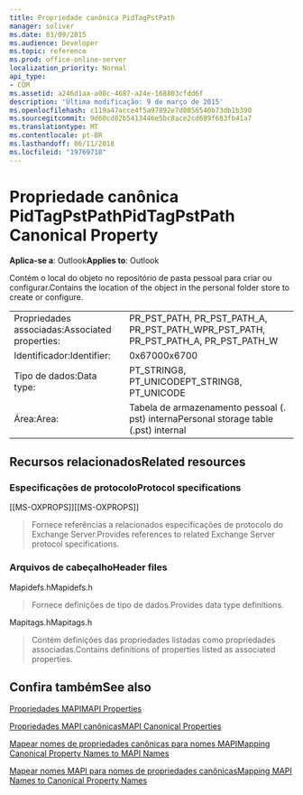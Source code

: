 ```yaml
---
title: Propriedade canônica PidTagPstPath
manager: soliver
ms.date: 03/09/2015
ms.audience: Developer
ms.topic: reference
ms.prod: office-online-server
localization_priority: Normal
api_type:
- COM
ms.assetid: a246d1aa-a08c-4687-a24e-168803cfdd6f
description: 'Última modificação: 9 de março de 2015'
ms.openlocfilehash: c119a47acce4f5a97892e7d0856540b73db1b390
ms.sourcegitcommit: 9d60cd82b5413446e5bc8ace2cd689f683fb41a7
ms.translationtype: MT
ms.contentlocale: pt-BR
ms.lasthandoff: 06/11/2018
ms.locfileid: "19769718"
---
```

# <a name="pidtagpstpath-canonical-property"></a><span data-ttu-id="978a4-103">Propriedade canônica PidTagPstPath</span><span class="sxs-lookup"><span data-stu-id="978a4-103">PidTagPstPath Canonical Property</span></span>

  
  
<span data-ttu-id="978a4-104">**Aplica-se a**: Outlook</span><span class="sxs-lookup"><span data-stu-id="978a4-104">**Applies to**: Outlook</span></span> 
  
<span data-ttu-id="978a4-105">Contém o local do objeto no repositório de pasta pessoal para criar ou configurar.</span><span class="sxs-lookup"><span data-stu-id="978a4-105">Contains the location of the object in the personal folder store to create or configure.</span></span>
  
|||
|:-----|:-----|
|<span data-ttu-id="978a4-106">Propriedades associadas:</span><span class="sxs-lookup"><span data-stu-id="978a4-106">Associated properties:</span></span>  <br/> |<span data-ttu-id="978a4-107">PR_PST_PATH, PR_PST_PATH_A, PR_PST_PATH_W</span><span class="sxs-lookup"><span data-stu-id="978a4-107">PR_PST_PATH, PR_PST_PATH_A, PR_PST_PATH_W</span></span>  <br/> |
|<span data-ttu-id="978a4-108">Identificador:</span><span class="sxs-lookup"><span data-stu-id="978a4-108">Identifier:</span></span>  <br/> |<span data-ttu-id="978a4-109">0x6700</span><span class="sxs-lookup"><span data-stu-id="978a4-109">0x6700</span></span>  <br/> |
|<span data-ttu-id="978a4-110">Tipo de dados:</span><span class="sxs-lookup"><span data-stu-id="978a4-110">Data type:</span></span>  <br/> |<span data-ttu-id="978a4-111">PT_STRING8, PT_UNICODE</span><span class="sxs-lookup"><span data-stu-id="978a4-111">PT_STRING8, PT_UNICODE</span></span>  <br/> |
|<span data-ttu-id="978a4-112">Área:</span><span class="sxs-lookup"><span data-stu-id="978a4-112">Area:</span></span>  <br/> |<span data-ttu-id="978a4-113">Tabela de armazenamento pessoal (. pst) interna</span><span class="sxs-lookup"><span data-stu-id="978a4-113">Personal storage table (.pst) internal</span></span>  <br/> |
   
## <a name="related-resources"></a><span data-ttu-id="978a4-114">Recursos relacionados</span><span class="sxs-lookup"><span data-stu-id="978a4-114">Related resources</span></span>

### <a name="protocol-specifications"></a><span data-ttu-id="978a4-115">Especificações de protocolo</span><span class="sxs-lookup"><span data-stu-id="978a4-115">Protocol specifications</span></span>

<span data-ttu-id="978a4-116">[[MS-OXPROPS]]</span><span class="sxs-lookup"><span data-stu-id="978a4-116">[[MS-OXPROPS]]</span></span> 
  
> <span data-ttu-id="978a4-117">Fornece referências a relacionados especificações de protocolo do Exchange Server.</span><span class="sxs-lookup"><span data-stu-id="978a4-117">Provides references to related Exchange Server protocol specifications.</span></span>
    
### <a name="header-files"></a><span data-ttu-id="978a4-118">Arquivos de cabeçalho</span><span class="sxs-lookup"><span data-stu-id="978a4-118">Header files</span></span>

<span data-ttu-id="978a4-119">Mapidefs.h</span><span class="sxs-lookup"><span data-stu-id="978a4-119">Mapidefs.h</span></span>
  
> <span data-ttu-id="978a4-120">Fornece definições de tipo de dados.</span><span class="sxs-lookup"><span data-stu-id="978a4-120">Provides data type definitions.</span></span>
    
<span data-ttu-id="978a4-121">Mapitags.h</span><span class="sxs-lookup"><span data-stu-id="978a4-121">Mapitags.h</span></span>
  
> <span data-ttu-id="978a4-122">Contém definições das propriedades listadas como propriedades associadas.</span><span class="sxs-lookup"><span data-stu-id="978a4-122">Contains definitions of properties listed as associated properties.</span></span>
    
## <a name="see-also"></a><span data-ttu-id="978a4-123">Confira também</span><span class="sxs-lookup"><span data-stu-id="978a4-123">See also</span></span>



[<span data-ttu-id="978a4-124">Propriedades MAPI</span><span class="sxs-lookup"><span data-stu-id="978a4-124">MAPI Properties</span></span>](mapi-properties.md)
  
[<span data-ttu-id="978a4-125">Propriedades MAPI canônicas</span><span class="sxs-lookup"><span data-stu-id="978a4-125">MAPI Canonical Properties</span></span>](mapi-canonical-properties.md)
  
[<span data-ttu-id="978a4-126">Mapear nomes de propriedades canônicas para nomes MAPI</span><span class="sxs-lookup"><span data-stu-id="978a4-126">Mapping Canonical Property Names to MAPI Names</span></span>](mapping-canonical-property-names-to-mapi-names.md)
  
[<span data-ttu-id="978a4-127">Mapear nomes MAPI para nomes de propriedades canônicas</span><span class="sxs-lookup"><span data-stu-id="978a4-127">Mapping MAPI Names to Canonical Property Names</span></span>](mapping-mapi-names-to-canonical-property-names.md)

